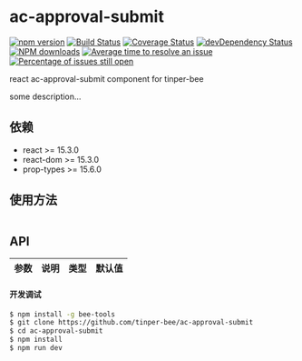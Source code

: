 # ac-approval-submit

[![npm version](https://img.shields.io/npm/v/ac-approval-submit.svg)](https://www.npmjs.com/package/ac-approval-submit)
[![Build Status](https://img.shields.io/travis/tinper-bee/ac-approval-submit/master.svg)](https://travis-ci.org/tinper-bee/ac-approval-submit)
[![Coverage Status](https://coveralls.io/repos/github/tinper-bee/ac-approval-submit/badge.svg?branch=master)](https://coveralls.io/github/tinper-bee/ac-approval-submit?branch=master)
[![devDependency Status](https://img.shields.io/david/dev/tinper-bee/ac-approval-submit.svg)](https://david-dm.org/tinper-bee/ac-approval-submit#info=devDependencies)
[![NPM downloads](http://img.shields.io/npm/dm/ac-approval-submit.svg?style=flat)](https://npmjs.org/package/ac-approval-submit)
[![Average time to resolve an issue](http://isitmaintained.com/badge/resolution/tinper-bee/ac-approval-submit.svg)](http://isitmaintained.com/project/tinper-bee/ac-approval-submit "Average time to resolve an issue")
[![Percentage of issues still open](http://isitmaintained.com/badge/open/tinper-bee/ac-approval-submit.svg)](http://isitmaintained.com/project/tinper-bee/ac-approval-submit "Percentage of issues still open")


react ac-approval-submit component for tinper-bee

some description...

## 依赖

- react >= 15.3.0
- react-dom >= 15.3.0
- prop-types >= 15.6.0

## 使用方法

```js

```



## API

|参数|说明|类型|默认值|
|:--|:---:|:--:|---:|

#### 开发调试

```sh
$ npm install -g bee-tools
$ git clone https://github.com/tinper-bee/ac-approval-submit
$ cd ac-approval-submit
$ npm install
$ npm run dev
```
